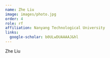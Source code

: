 ```yaml
---
name: Zhe Liu
image: images/photo.jpg
order: 4
role: rf
affiliation: Nanyang Technological University
links:
  google-scholar: b0ULwDUAAAAJ&hl
---
```


Zhe Liu

